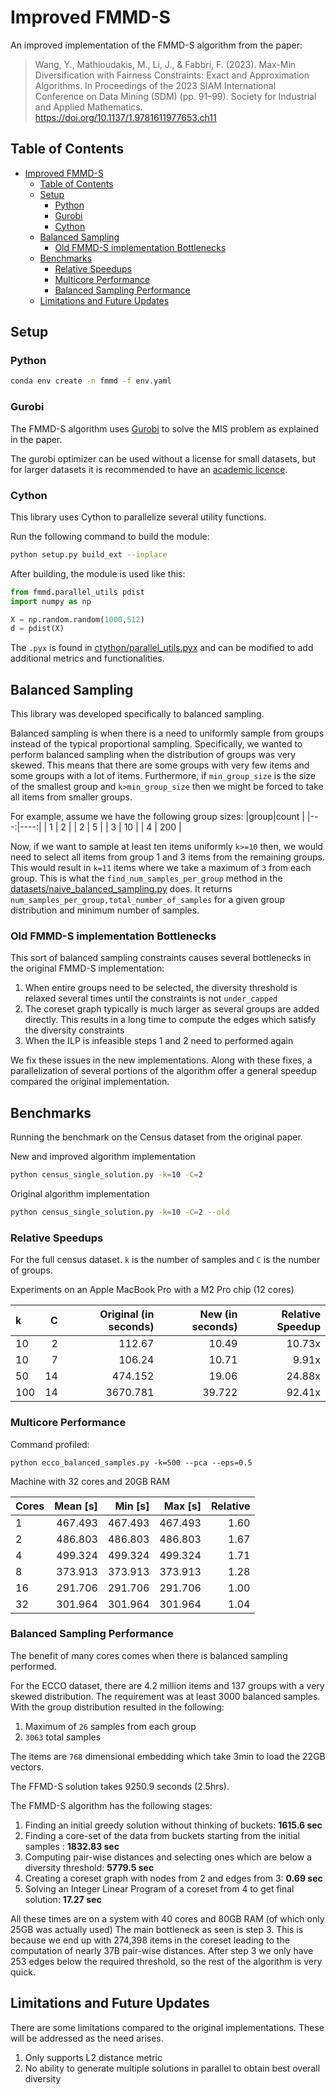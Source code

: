 # Improved FMMD-S

An improved implementation of the FMMD-S algorithm from the paper:
>Wang, Y., Mathioudakis, M., Li, J., & Fabbri, F. (2023). Max-Min Diversification with Fairness Constraints: Exact and Approximation Algorithms. In Proceedings of the 2023 SIAM International Conference on Data Mining (SDM) (pp. 91–99). Society for Industrial and Applied Mathematics. https://doi.org/10.1137/1.9781611977653.ch11 

## Table of Contents

- [Improved FMMD-S](#improved-fmmd-s)
  - [Table of Contents](#table-of-contents)
  - [Setup](#setup)
    - [Python](#python)
    - [Gurobi](#gurobi)
    - [Cython](#cython)
  - [Balanced Sampling](#balanced-sampling)
    - [Old FMMD-S implementation Bottlenecks](#old-fmmd-s-implementation-bottlenecks)
  - [Benchmarks](#benchmarks)
    - [Relative Speedups](#relative-speedups)
    - [Multicore Performance](#multicore-performance)
    - [Balanced Sampling Performance](#balanced-sampling-performance)
  - [Limitations and Future Updates](#limitations-and-future-updates)

## Setup 

### Python 

```bash
conda env create -n fmmd -f env.yaml
```

### Gurobi

The FMMD-S algorithm uses [Gurobi](https://www.gurobi.com) to solve the MIS problem as explained in the paper. 

The gurobi optimizer can be used without a license for small datasets, but for larger datasets it is recommended to have an [academic licence](https://www.gurobi.com/academia/academic-program-and-licenses/).

### Cython
This library uses Cython to parallelize several utility functions. 

Run the following command to build the module:
```bash
python setup.py build_ext --inplace
```

After building, the module is used like this:

```python
from fmmd.parallel_utils pdist
import numpy as np

X = np.random.random(1000,512)
d = pdist(X)
```

The `.pyx` is found in [ctython/parallel_utils.pyx](./cython/parallel_utils.pyx) and can be modified to add additional metrics and functionalities.

## Balanced Sampling

This library was developed specifically to balanced sampling.

Balanced sampling is when there is a need to uniformly sample from groups instead of the typical proportional 
sampling. Specifically, we wanted to perform balanced sampling when the distribution of groups was very skewed. This means that there are some groups with very few items and some groups with a lot of items. Furthermore, if `min_group_size` is the size of the smallest group and `k>min_group_size` then we might be forced to take all items from smaller groups. 

For example, assume we have the following group sizes:
|group|count |
|---:|----:|
|  1 |   2 |
|  2 |   5 |
|  3 |  10 |
|  4 | 200 |

Now, if we want to sample at least ten items uniformly `k>=10` then, we would need to select all items from group 1 and 3 items from the remaining groups. This would result in `k=11` items where we take a maximum of `3` from each group. This is what the `find_num_samples_per_group` method in the [datasets/naive_balanced_sampling.py](./datasets/naive_balanced_sampling.py) does. It returns `num_samples_per_group,total_number_of_samples` for a given group distribution and minimum number of samples. 


### Old FMMD-S implementation Bottlenecks

This sort of balanced sampling constraints causes several bottlenecks in the original FMMD-S implementation:

1. When entire groups need to be selected, the diversity threshold is relaxed several times until the constraints is not `under_capped`
2. The coreset graph typically is much larger as several groups are added directly. This results in a long time to compute the edges which satisfy the diversity constraints
3. When the ILP is infeasible steps 1 and 2 need to performed again

We fix these issues in the new implementations. Along with these fixes, a parallelization of several portions of the algorithm offer a general speedup compared the original implementation.


## Benchmarks


Running the benchmark on the Census dataset from the original paper.

New and improved algorithm implementation
```bash
python census_single_solution.py -k=10 -C=2
```

Original algorithm implementation

```bash
python census_single_solution.py -k=10 -C=2 --old
```

### Relative Speedups 

For the full census dataset. `k` is the number of samples and `C` is the number of groups. 

Experiments on an Apple MacBook Pro with a M2 Pro chip (12 cores)

| k| C | Original (in seconds) | New (in seconds) | Relative Speedup |
|:---|---:|---:|---:|---:|
10 | 2 | 112.67 | 10.49 |  10.73x |
10 | 7 | 106.24 | 10.71 | 9.91x |
50 | 14 | 474.152 | 19.06  | 24.88x |
100 | 14 | 3670.781 | 39.722  | 92.41x |

### Multicore Performance 

Command profiled:
```
python ecco_balanced_samples.py -k=500 --pca --eps=0.5
```


Machine with 32 cores and 20GB RAM

| Cores | Mean [s] | Min [s] | Max [s] | Relative |
|:---|---:|---:|---:|---:|
| 1 | 467.493 | 467.493 | 467.493 | 1.60 |
| 2 | 486.803 | 486.803 | 486.803 | 1.67 |
| 4 | 499.324 | 499.324 | 499.324 | 1.71 |
| 8 | 373.913 | 373.913 | 373.913 | 1.28 |
| 16 | 291.706 | 291.706 | 291.706 | 1.00 |
| 32 | 301.964 | 301.964 | 301.964 | 1.04 |

### Balanced Sampling Performance

The benefit of many cores comes when there is balanced sampling performed.

For the ECCO dataset, there are 4.2 million items and 137 groups with a very skewed distribution. The requirement was at least 3000 balanced samples. With the group distribution resulted in the following:
1. Maximum of `26`  samples from each group
2. `3063` total samples


The items are `768` dimensional embedding which take 3min to load the 22GB vectors.


The FFMD-S solution takes 9250.9 seconds (2.5hrs).


The FMMD-S algorithm has the following stages:
1. Finding an initial greedy solution without thinking of buckets: **1615.6 sec**
2. Finding a core-set of the data from buckets starting from the initial samples : **1832.83 sec**
3. Computing pair-wise distances and selecting ones which are below a diversity threshold: **5779.5  sec**
4. Creating a coreset graph with nodes from 2 and edges from 3: **0.69 sec**
5. Solving an Integer Linear Program of a coreset from 4 to get final solution: **17.27 sec**

All these times are on a system with 40 cores and 80GB RAM (of which only 25GB was actually used)
The main bottleneck as seen is step 3. This is because we end up with 274,398 items in the coreset leading to the computation of nearly 37B pair-wise distances. After step 3 we only have 253 edges below the required threshold, so the rest of the algorithm is very quick.


## Limitations and Future Updates

There are some limitations compared to the original implementations. These will be addressed as the need arises.

1. Only supports L2 distance metric
2. No ability to generate multiple solutions in parallel to obtain best overall diversity
   

